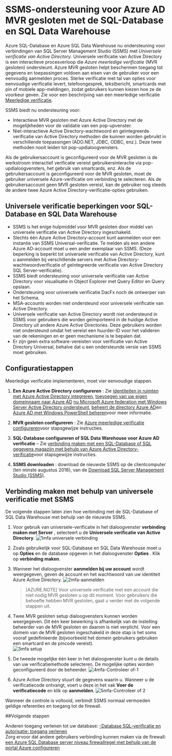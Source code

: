 <properties
   pageTitle="Ondersteuning van SSMS voor Azure AD MVR gesloten met de SQL-Database en SQL Data Warehouse | Microsoft Azure"
   description="Rekening gehouden met Multi verificatie gebruiken met SSMS voor SQL-Database en SQL datawarehouse."
   services="sql-database"
   documentationCenter=""
   authors="BYHAM"
   manager="jhubbard"
   editor=""
   tags=""/>

<tags
   ms.service="sql-database"
   ms.devlang="na"
   ms.topic="article"
   ms.tgt_pltfrm="na"
   ms.workload="data-management"
   ms.date="10/04/2016"
   ms.author="rick.byham@microsoft.com"/>

# <a name="ssms-support-for-azure-ad-mfa-with-sql-database-and-sql-data-warehouse"></a>SSMS-ondersteuning voor Azure AD MVR gesloten met de SQL-Database en SQL Data Warehouse

Azure SQL-Database en Azure SQL Data Warehouse nu ondersteuning voor verbindingen van SQL Server Management Studio (SSMS) met *Universele verificatie van Active Directory*. Universele verificatie van Active Directory is een interactieve procesverloop die *Azure meerledige verificatie* (MVR gesloten) ondersteunt. Azure MVR gesloten helpt beschermen toegang tot gegevens en toepassingen voldoen aan eisen van de gebruiker voor een eenvoudig aanmelden proces. Sterke verificatie met tal van opties voor eenvoudige verificatie levert, telefoongesprek, tekstbericht, smartcards met pin of mobiele app-meldingen, zodat gebruikers kunnen kiezen hoe ze de voorkeur geven. Zie voor een beschrijving van een meerledige verificatie [Meerledige verificatie](../multi-factor-authentication/multi-factor-authentication.md).

SSMS biedt nu ondersteuning voor:

- Interactieve MVR gesloten met Azure Active Directory met de mogelijkheden voor de validatie van een pop-upvenster.
- Niet-interactieve Active Directory-wachtwoord en geïntegreerde verificatie van Active Directory methoden die kunnen worden gebruikt in verschillende toepassingen (ADO.NET, JDBC, ODBC, enz.). Deze twee methoden nooit leiden tot pop-updialoogvensters.

Als de gebruikersaccount is geconfigureerd voor de MVR gesloten is de werkstroom interactief verificatie vereist gebruikersinteractie via pop-updialoogvensters, het gebruik van smartcards, enz. Als de gebruikersaccount is geconfigureerd voor de MVR gesloten, moet de gebruiker universele Azure-verificatie om verbinding te selecteren. Als de gebruikersaccount geen MVR gesloten vereist, kan de gebruiker nog steeds de andere twee Azure Active Directory-verificatie-opties gebruiken.

## <a name="universal-authentication-limitations-for-sql-database-and-sql-data-warehouse"></a>Universele verificatie beperkingen voor SQL-Database en SQL Data Warehouse

- SSMS is het enige hulpmiddel voor MVR gesloten door middel van universele verificatie van Active Directory ingeschakeld.
- Slechts één Azure Active Directory-account kunt aanmelden voor een instantie van SSMS Universal-verificatie. Te melden als een andere Azure AD-account moet u een ander exemplaar van SSMS. (Deze beperking is beperkt tot universele verificatie van Active Directory, kunt u aanmelden bij verschillende servers met Active Directory-wachtwoordverificatie of geïntegreerde verificatie van Active Directory SQL Server-verificatie).
- SSMS biedt ondersteuning voor universele verificatie van Active Directory voor visualisatie in Object Explorer met Query Editor en Query opslaan.
- Ondersteuning voor universele verificatie DacFx noch de ontwerper van het Schema.
- MSA-accounts worden niet ondersteund voor universele verificatie van Active Directory.
- Universele verificatie van Active Directory wordt niet ondersteund in SSMS voor gebruikers die worden geïmporteerd in de huidige Active Directory uit andere Azure Active Directories. Deze gebruikers worden niet ondersteund omdat het vereist een huurder-ID voor het valideren van de rekeningen en er geen mechanisme is te bepalen dat.
- Er zijn geen extra software-vereisten voor verificatie van Active Directory Universal, behalve dat u een ondersteunde versie van SSMS moet gebruiken.

## <a name="configuration-steps"></a>Configuratiestappen

Meerledige verificatie implementeren, moet vier eenvoudige stappen.

1. **Een Azure Active Directory configureren** : Zie [identiteiten in ruimten met Azure Active Directory integreren](../active-directory/active-directory-aadconnect.md), [toevoegen van uw eigen domeinnaam naar Azure AD](https://azure.microsoft.com/blog/2012/11/28/windows-azure-now-supports-federation-with-windows-server-active-directory/) [nu Microsoft Azure federation met Windows Server Active Directory ondersteunt](https://azure.microsoft.com/blog/2012/11/28/windows-azure-now-supports-federation-with-windows-server-active-directory/), [beheert de directory Azure AD](https://msdn.microsoft.com/library/azure/hh967611.aspx)en [Azure AD met Windows PowerShell beheren](https://msdn.microsoft.com/library/azure/jj151815.aspx)voor meer informatie.

2. **MVR gesloten configureren** : Zie [Azure meerledige verificatie configureren](../multi-factor-authentication/multi-factor-authentication-whats-next.md)voor stapsgewijze instructies. 

3. **SQL-Database configureren of SQL Data Warehouse voor Azure AD verificatie** – Zie [verbinding maken met een SQL-Database of SQL gegevens magazijn met behulp van Azure Active Directory-verificatie](sql-database-aad-authentication.md)voor stapsgewijze instructies.

4. **SSMS downloaden** : download de nieuwste SSMS op de clientcomputer (ten minste augustus 2016), van de [Download SQL Server Management Studio (SSMS)](https://msdn.microsoft.com/library/mt238290.aspx).

## <a name="connecting-by-using-universal-authentication-with-ssms"></a>Verbinding maken met behulp van universele verificatie met SSMS

De volgende stappen laten zien hoe verbinding met de SQL-Database of SQL Data Warehouse met behulp van de nieuwste SSMS.

1. Voor gebruik van universele-verificatie in het dialoogvenster **verbinding maken met Server** , selecteert u de **Universele verificatie van Active Directory**.
![1mfa universele verbinding][1]

2. Zoals gebruikelijk voor SQL-Database en SQL Data Warehouse moet u op **Opties** en de database opgeven in het dialoogvenster **Opties** . Klik op **verbinding maken**.
3. Wanneer het dialoogvenster **aanmelden bij uw account** wordt weergegeven, geven de account en het wachtwoord van uw identiteit Azure Active Directory.
![2mfa-aanmelden][2]

    > [AZURE.NOTE] Voor universele verificatie met een account die niet nodig MVR gesloten u op dit moment. Voor gebruikers die behoefte hebben MVR gesloten, gaat u verder met de volgende stappen uit.
 
4. Twee MVR gesloten setup dialoogvensters kunnen worden weergegeven. Dit één keer bewerking is afhankelijk van de instelling beheerder van de MVR gesloten en daarom is niet verplicht. Voor een domein van de MVR gesloten ingeschakeld in deze stap is het soms vooraf gedefinieerde (bijvoorbeeld het domein gebruikers gebruiken een smartcard en de pincode vereist).  
![3mfa setup][3]

5. De tweede mogelijke één keer in het dialoogvenster kunt u de details van uw verificatiemethode selecteren. De mogelijke opties worden geconfigureerd door de beheerder.
![4mfa-Controleer of-1][4]
 
6. Azure Active Directory stuurt de gegevens waarin u. Wanneer u de verificatiecode ontvangt, voert u deze in het vak **Voer de verificatiecode** en klik op **aanmelden**.
![5mfa-Controleer of 2][5]

Wanneer de controle is voltooid, verbindt SSMS normaal vermoeden geldige referenties en toegang tot de firewall.

##<a name="next-steps"></a>Volgende stappen  

Anderen toegang verlenen tot uw database: [-Database SQL-verificatie en autorisatie: toegang verlenen](sql-database-manage-logins.md)  
Zorg ervoor dat andere gebruikers verbinding kunnen maken via de firewall: [een Azure SQL Database server niveau firewallregel met behulp van de portal Azure configureren](sql-database-configure-firewall-settings.md)


[1]: ./media/sql-database-ssms-mfa-auth/1mfa-universal-connect.png
[2]: ./media/sql-database-ssms-mfa-auth/2mfa-sign-in.png
[3]: ./media/sql-database-ssms-mfa-auth/3mfa-setup.png
[4]: ./media/sql-database-ssms-mfa-auth/4mfa-verify-1.png
[5]: ./media/sql-database-ssms-mfa-auth/5mfa-verify-2.png

